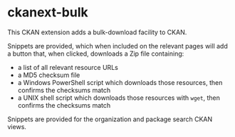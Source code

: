 # ckanext-bulk

This CKAN extension adds a bulk-download facility to CKAN.

Snippets are provided, which when included on the relevant pages will
add a button that, when clicked, downloads a Zip file containing:

  - a list of all relevant resource URLs
  - a MD5 checksum file
  - a Windows PowerShell script which downloads those resources, then confirms the checksums match
  - a UNIX shell script which downloads those resources with `wget`, then confirms the checksums match

Snippets are provided for the organization and package search CKAN views.

